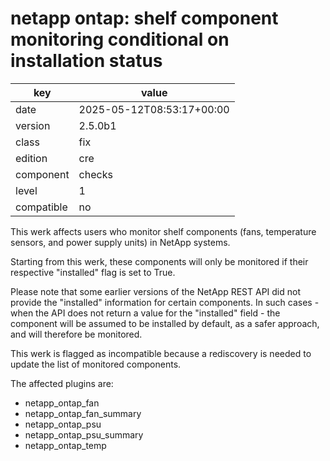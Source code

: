 [//]: # (werk v2)
# netapp ontap: shelf component monitoring conditional on installation status

key        | value
---------- | ---
date       | 2025-05-12T08:53:17+00:00
version    | 2.5.0b1
class      | fix
edition    | cre
component  | checks
level      | 1
compatible | no

This werk affects users who monitor shelf components
(fans, temperature sensors, and power supply units) in NetApp systems.

Starting from this werk, these components will only be monitored if their respective
"installed" flag is set to True.

Please note that some earlier versions of the NetApp REST API
did not provide the "installed" information for certain components.
In such cases - when the API does not return a value for the "installed" field -
the component will be assumed to be installed by default, as a safer approach,
and will therefore be monitored.

This werk is flagged as incompatible because a rediscovery is needed
to update the list of monitored components.

The affected plugins are:

- netapp_ontap_fan
- netapp_ontap_fan_summary
- netapp_ontap_psu
- netapp_ontap_psu_summary
- netapp_ontap_temp
